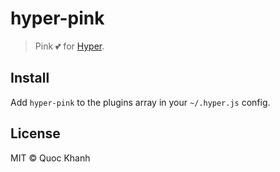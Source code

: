 # hyper-pink
> Pink 💕 for [Hyper](https://hyper.is).

## Install

Add `hyper-pink` to the plugins array in your `~/.hyper.js` config.

## License

MIT © Quoc Khanh
